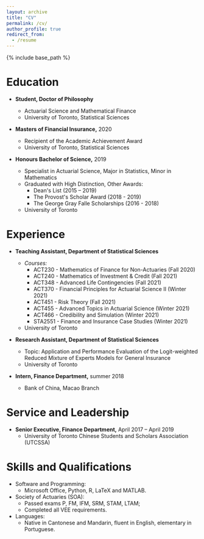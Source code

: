 ```yaml
---
layout: archive
title: "CV"
permalink: /cv/
author_profile: true
redirect_from:
  - /resume
---
```


{% include base_path %}

Education
======
* **Student, Doctor of Philosophy**
  * Actuarial Science and Mathematical Finance
  * University of Toronto, Statistical Sciences
  
* **Masters of Financial Insurance,** 2020
  * Recipient of the Academic Achievement Award
  * University of Toronto, Statistical Sciences
  
* **Honours Bachelor of Science,** 2019
  * Specialist in Actuarial Science, Major in Statistics, Minor in Mathematics
  * Graduated with High Distinction, Other Awards:
    * Dean's List (2015 – 2019)
    * The Provost's Scholar Award (2018 - 2019)
    * The George Gray Falle Scholarships (2016 - 2018)
  * University of Toronto

Experience
======
* **Teaching Assistant, Department of Statistical Sciences**
  * *Courses:*
    * ACT230 - Mathematics of Finance for Non-Actuaries (Fall 2020)
    * ACT240 - Mathematics of Investment & Credit (Fall 2021)
    * ACT348 - Advanced Life Contingencies (Fall 2021)
    * ACT370 - Financial Principles for Actuarial Science II (Winter 2021)
    * ACT451 - Risk Theory (Fall 2021)
    * ACT455 - Advanced Topics in Actuarial Science (Winter 2021)
    * ACT466 - Credibility and Simulation (Winter 2021)
    * STA2551 - Finance and Insurance Case Studies (Winter 2021)
  * University of Toronto

* **Research Assistant, Department of Statistical Sciences**
  * Topic: Application and Performance Evaluation of the Logit-weighted Reduced Mixture of Experts Models for General Insurance
  * University of Toronto

* **Intern, Finance Department,** summer 2018
  * Bank of China, Macao Branch

Service and Leadership
======
* **Senior Executive, Finance Department,** April 2017 – April 2019
  * University of Toronto Chinese Students and Scholars Association (UTCSSA)
  
Skills and Qualifications
======
* Software and Programming:
  * Microsoft Office, Python, R, LaTeX and MATLAB.
* Society of Actuaries (SOA):
  * Passed exams P, FM, IFM, SRM, STAM, LTAM;
  * Completed all VEE requirements.
* Languages:
  * Native in Cantonese and Mandarin, fluent in English, elementary in Portuguese.
